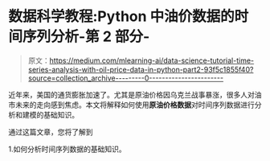 # 数据科学教程:Python 中油价数据的时间序列分析-第 2 部分-

> 原文：<https://medium.com/mlearning-ai/data-science-tutorial-time-series-analysis-with-oil-price-data-in-python-part2-93f5c1855f40?source=collection_archive---------0----------------------->

近年来，美国的通货膨胀加速了。尤其是原油价格因乌克兰战事暴涨，很多人对油市未来的走向感到焦虑。本文将解释如何使用**原油价格数据**对时间序列数据进行分析和建模的基础知识。

通过这篇文章，您将了解到

1.如何分析时间序列数据的基础知识。